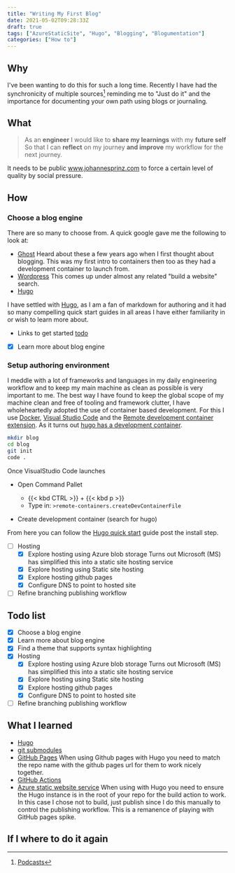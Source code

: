 ```yaml
---
title: "Writing My First Blog"
date: 2021-05-02T09:28:33Z
draft: true
tags: ["AzureStaticSite", "Hugo", "Blogging", "Blogumentation"]
categories: ["How to"]
---
```


## Why

I've been wanting to do this for such a long time. Recently I have had the synchronicity of multiple sources[^Podcasts] reminding me to "Just do it" and the importance for documenting your own path using blogs or journaling.

## What

> As an **engineer**
I would like to **share my learnings** with my **future self**
So that I can **reflect** on my journey **and improve** my workflow for the next journey.

It needs to be public www.johannesprinz.com to force a certain level of quality by social pressure.

## How

### Choose a blog engine

There are so many to choose from. A quick google gave me the following to look at:

- [Ghost](https://ghost.org/)
  Heard about these a few years ago when I first thought about blogging. This was my first intro to containers then too as they had a development container to launch from.
- [Wordpress](https://wordpress.com/)
  This comes up under almost any related "build a website" search.
- [Hugo](Hugo)

I have settled with [Hugo](https://gohugo.io/), as I am a fan of markdown for authoring and it had so many compelling quick start guides in all areas I have either familiarity in or wish to learn more about.

- Links to get started [todo](todo)
- [x] Learn more about blog engine

### Setup authoring environment

I meddle with a lot of frameworks and languages in my daily engineering workflow and to keep my main machine as clean as possible is very important to me. The best way I have found to keep the global scope of my machine clean and free of tooling and framework clutter, I have wholeheartedly adopted the use of container based development. For this I use [Docker](#todo), [Visual Studio Code](https://code.visualstudio.com/) and the [Remote development container extension](https://code.visualstudio.com/docs/remote/containers-tutorial). As it turns out [hugo has a development container](https://github.com/microsoft/vscode-dev-containers/tree/v0.158.0/containers/hugo).

```zsh
mkdir blog
cd blog
git init
code .
```

Once VisualStudio Code launches

- Open Command Pallet
  - {{< kbd CTRL >}} + {{< kbd p >}}
  - Type in: `>remote-containers.createDevContainerFile `

- Create development container (search for hugo)

From here you can follow the [Hugo quick start](https://gohugo.io/getting-started/quick-start/) guide post the install step.

- [ ] Hosting
  - [x] Explore hosting using Azure blob storage
    Turns out Microsoft (MS) has simplified this into a static site hosting service
  - [x] Explore hosting using Static site hosting
  - [x] Explore hosting github pages
  - [X] Configure DNS to point to hosted site
- [ ] Refine branching publishing workflow

## Todo list

- [x] Choose a blog engine
- [x] Learn more about blog engine
- [x] Find a theme that supports syntax highlighting
- [x] Hosting
  - [x] Explore hosting using Azure blob storage
    Turns out Microsoft (MS) has simplified this into a static site hosting service
  - [x] Explore hosting using Static site hosting
  - [x] Explore hosting github pages
  - [x] Configure DNS to point to hosted site
- [ ] Refine branching publishing workflow

## What I learned

- [Hugo](hugo)
- [git submodules](todo)
- [GitHub Pages](todo) When using Github pages with Hugo you need to match the repo name with the github pages url for them to work nicely together.
- [GitHub Actions](todo)
- [Azure static website service](todo) When using with Hugo you need to ensure the Hugo instance is in the root of your repo for the build action to work. In this case I chose not to build, just publish since I do this manually to control the publishing workflow. This is a remanence of playing with GitHub pages spike.

[^Podcasts]: [Podcasts](/podcasts)

## If I where to do it again

[Hugo]: https://gohugo.io/
